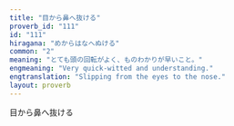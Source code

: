 ```yaml
---
title: "目から鼻へ抜ける"
proverb_id: "111"
id: "111"
hiragana: "めからはなへぬける"
common: "2"
meaning: "とても頭の回転がよく、ものわかりが早いこと。"
engmeaning: "Very quick-witted and understanding."
engtranslation: "Slipping from the eyes to the nose."
layout: proverb
---
```


目から鼻へ抜ける
